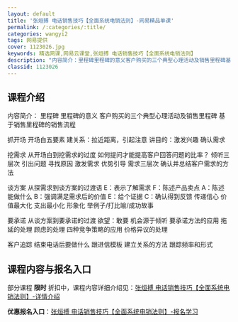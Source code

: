 ```yaml
---
layout: default
title: '张烜搏 电话销售技巧【全面系统电销法则】-网易精品单课'
permalink: /:categories/:title/
categories: wangyi2
tags: 网易提供
cover: 1123026.jpg
keywords: 精选网课,网易云课堂,张烜搏 电话销售技巧【全面系统电销法则】
description: "内容简介：里程碑里程碑的意义客户购买的三个典型心理活动及销售里程碑基于销售里程碑的销售流程抓开场开场白五要素建关系：拉近距离，引起注意讲目的：激发兴趣确认需求挖需求从开场白到挖需求的过度如何"
classid: 1123026
---
```


## 课程介绍

内容简介：
里程碑
里程碑的意义
客户购买的三个典型心理活动及销售里程碑
基于销售里程碑的销售流程
 
抓开场
开场白五要素
建关系：拉近距离，引起注意
讲目的：激发兴趣
确认需求

挖需求
从开场白到挖需求的过度
如何提问才能提高客户回答问题的比率？
倾听三层次
引出问题
寻找原因
激发需求
优势引导
需求三层次
确认并总结客户需求的方法
 
谈方案
从探需求到谈方案的过渡语
E：表示了解需求
F：陈述产品卖点
A：陈述能做什么
B：强调满足需求后的价值
E：给个证据
C：确认得到反馈
传递信心
价值最大化
支出最小化
形象化
举例子/打比喻/成功故事
 
要承诺
从谈方案到要承诺的过渡
欲望：敢要
机会源于倾听
要承诺方法的应用
拖延的处理
顾虑的处理
四种竞争策略的应用
价格异议的处理
 
客户追踪
结束电话后要做什么
跟进信模板
建立关系的方法
跟踪频率和形式

## 课程内容与报名入口

部分课程 **限时** 折扣中，课程内容详细介绍见：[张烜搏 电话销售技巧【全面系统电销法则】-详情介绍](https://study.163.com/course/introduction/1123026.htm?share=1&shareId=1025206652&utm_campaign=share&utm_medium=iphoneShare&utm_source=&utm_u=1025206652)

**优惠报名入口**：[张烜搏 电话销售技巧【全面系统电销法则】-报名学习](https://study.163.com/course/introduction/1123026.htm?share=1&shareId=1025206652&utm_campaign=share&utm_medium=iphoneShare&utm_source=&utm_u=1025206652)

